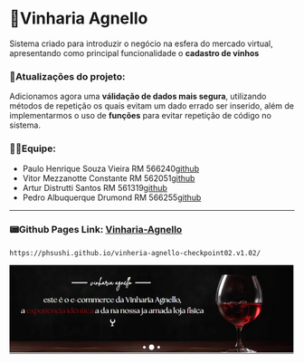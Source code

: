 # 🍷Vinharia Agnello
Sistema criado para introduzir o negócio na esfera do mercado virtual, apresentando como principal funcionalidade o **cadastro de vinhos**

### 🎯Atualizações do projeto:
Adicionamos agora uma **válidação de dados mais segura**, utilizando métodos de repetição os quais evitam um dado errado ser inserido, além de implementarmos o uso de **funções** para evitar repetição de código no sistema.

### 👨‍💻Equipe:
- Paulo Henrique Souza Vieira  RM 566240[github](https://github.com/phsushi)
- Vitor Mezzanotte Constante   RM 562051[github](https://github.com/VitorMezzanotte)
- Artur Distrutti Santos       RM 561319[github](https://github.com/ArturDistrutti)
- Pedro Albuquerque Drumond    RM 566255[github](https://github.com/kaip999)
  
---

### 📟Github Pages Link: [Vinharia-Agnello](https://phsushi.github.io/vinheria-agnello-checkpoint02.v1.02/)
    https://phsushi.github.io/vinheria-agnello-checkpoint02.v1.02/

<p align="center">
    <img src="./src/assets/preview.jpeg" alt="Preview">
</p>